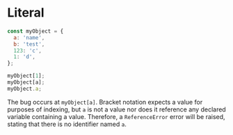 # Literal

```js
const myObject = {
  a: 'name',
  b: 'test',
  123: 'c',
  1: 'd',
};

myObject[1];
myObject[a];
myObject.a;
```

The bug occurs at `myObject[a]`. Bracket notation expects a value for purposes of indexing, but `a` is not a value nor does it reference any declared variable containing a value. Therefore, a `ReferenceError` error will be raised, stating that there is no identifier named `a`.
